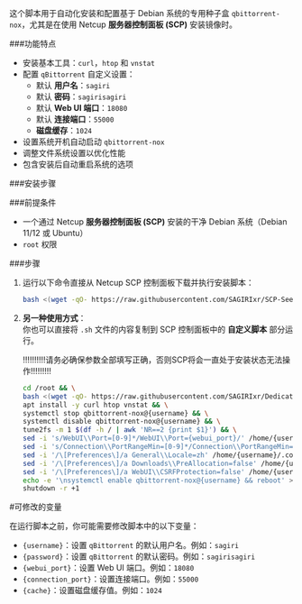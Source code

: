 
这个脚本用于自动化安装和配置基于 Debian 系统的专用种子盒 `qbittorrent-nox`，尤其是在使用 Netcup **服务器控制面板 (SCP)** 安装镜像时。

###功能特点

- 安装基本工具：`curl`，`htop` 和 `vnstat`
- 配置 `qBittorrent` 自定义设置：
  - 默认 **用户名**：`sagiri`
  - 默认 **密码**：`sagirisagiri`
  - 默认 **Web UI 端口**：`18080`
  - 默认 **连接端口**：`55000`
  - **磁盘缓存**：`1024`
- 设置系统开机自动启动 `qbittorrent-nox`
- 调整文件系统设置以优化性能
- 包含安装后自动重启系统的选项

###安装步骤

###前提条件

- 一个通过 Netcup **服务器控制面板 (SCP)** 安装的干净 Debian 系统（Debian 11/12 或 Ubuntu）
- `root` 权限

###步骤

1. 运行以下命令直接从 Netcup SCP 控制面板下载并执行安装脚本：
   ```bash
   bash <(wget -qO- https://raw.githubusercontent.com/SAGIRIxr/SCP-Seedbox-Installer/main/SCP-Seedbox-Installer.sh)
   ```

2. **另一种使用方式**：  
   你也可以直接将 `.sh` 文件的内容复制到 SCP 控制面板中的 **自定义脚本** 部分运行。

   !!!!!!!!!!请务必确保参数全部填写正确，否则SCP将会一直处于安装状态无法操作!!!!!!!!!
    ```bash
    cd /root && \
    bash <(wget -qO- https://raw.githubusercontent.com/SAGIRIxr/Dedicated-Seedbox/main/Install.sh) -u {username} -p {password} -c {cache} -q 4.3.8 -l v1.2.14 -x && \
    apt install -y curl htop vnstat && \
    systemctl stop qbittorrent-nox@{username} && \
    systemctl disable qbittorrent-nox@{username} && \
    tune2fs -m 1 $(df -h / | awk 'NR==2 {print $1}') && \
    sed -i 's/WebUI\\Port=[0-9]*/WebUI\\Port={webui_port}/' /home/{username}/.config/qBittorrent/qBittorrent.conf && \
    sed -i 's/Connection\\PortRangeMin=[0-9]*/Connection\\PortRangeMin={connection_port}/' /home/{username}/.config/qBittorrent/qBittorrent.conf && \
    sed -i '/\[Preferences\]/a General\\Locale=zh' /home/{username}/.config/qBittorrent/qBittorrent.conf && \
    sed -i '/\[Preferences\]/a Downloads\\PreAllocation=false' /home/{username}/.config/qBittorrent/qBittorrent.conf && \
    sed -i '/\[Preferences\]/a WebUI\\CSRFProtection=false' /home/{username}/.config/qBittorrent/qBittorrent.conf && \
    echo -e '\nsystemctl enable qbittorrent-nox@{username} && reboot' >> /root/BBRx.sh && \
    shutdown -r +1
    ```
#可修改的变量

在运行脚本之前，你可能需要修改脚本中的以下变量：

- `{username}`：设置 `qBittorrent` 的默认用户名。例如：`sagiri`
- `{password}`：设置 `qBittorrent` 的默认密码。例如：`sagirisagiri`
- `{webui_port}`：设置 Web UI 端口。例如：`18080`
- `{connection_port}`：设置连接端口。例如：`55000`
- `{cache}`：设置磁盘缓存值。例如：`1024`
